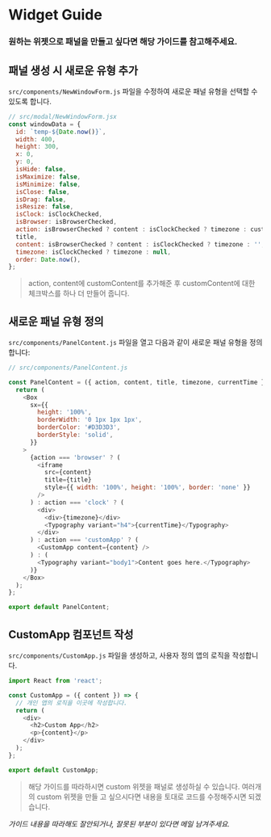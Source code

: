 # Widget Guide

### 원하는 위젯으로 패널을 만들고 싶다면 해당 가이드를 참고해주세요.

## 패널 생성 시 새로운 유형 추가

`src/components/NewWindowForm.js` 파일을 수정하여 새로운 패널 유형을 선택할 수 있도록 합니다.

```js
// src/modal/NewWindowForm.jsx
const windowData = {
  id: `temp-${Date.now()}`,
  width: 400,
  height: 300,
  x: 0,
  y: 0,
  isHide: false,
  isMaximize: false,
  isMinimize: false,
  isClose: false,
  isDrag: false,
  isResize: false,
  isClock: isClockChecked,
  isBrowser: isBrowserChecked,
  action: isBrowserChecked ? content : isClockChecked ? timezone : customApp,
  title,
  content: isBrowserChecked ? content : isClockChecked ? timezone : '',
  timezone: isClockChecked ? timezone : null,
  order: Date.now(),
};
```

> action, content에 customContent를 추가해준 후 customContent에 대한 체크박스를 하나 더 만들어 줍니다.

## 새로운 패널 유형 정의

`src/components/PanelContent.js` 파일을 열고 다음과 같이 새로운 패널 유형을 정의합니다:

```js
// src/components/PanelContent.js

const PanelContent = ({ action, content, title, timezone, currentTime }) => {
  return (
    <Box
      sx={{
        height: '100%',
        borderWidth: '0 1px 1px 1px',
        borderColor: '#D3D3D3',
        borderStyle: 'solid',
      }}
    >
      {action === 'browser' ? (
        <iframe
          src={content}
          title={title}
          style={{ width: '100%', height: '100%', border: 'none' }}
        />
      ) : action === 'clock' ? (
        <div>
          <div>{timezone}</div>
          <Typography variant="h4">{currentTime}</Typography>
        </div>
      ) : action === 'customApp' ? (
        <CustomApp content={content} />
      ) : (
        <Typography variant="body1">Content goes here.</Typography>
      )}
    </Box>
  );
};

export default PanelContent;
```

## CustomApp 컴포넌트 작성

`src/components/CustomApp.js` 파일을 생성하고, 사용자 정의 앱의 로직을 작성합니다.

```js
import React from 'react';

const CustomApp = ({ content }) => {
  // 개인 앱의 로직을 이곳에 작성합니다.
  return (
    <div>
      <h2>Custom App</h2>
      <p>{content}</p>
    </div>
  );
};

export default CustomApp;
```

> 해당 가이드를 따라하시면 custom 위젯을 패널로 생성하실 수 있습니다. 여러개의 custom 위젯을 만들 고 싶으시다면 내용을 토대로 코드를 수정해주시면 되겠습니다.

_가이드 내용을 따라해도 잘안되거나, 잘못된 부분이 있다면 메일 남겨주세요._
